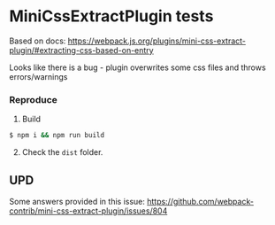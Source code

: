# MiniCssExtractPlugin tests

Based on docs:
https://webpack.js.org/plugins/mini-css-extract-plugin/#extracting-css-based-on-entry

Looks like there is a bug - plugin overwrites some css files and throws errors/warnings

### Reproduce

1. Build

```bash
$ npm i && npm run build
```

2. Check the `dist` folder.

## UPD

Some answers provided in this issue:
https://github.com/webpack-contrib/mini-css-extract-plugin/issues/804
